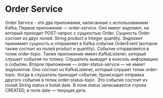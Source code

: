 # Order Service
  Order Service - это два приложения, написанные c использованием Kafka. 
  Первое приложение — order-service. Оно имеет эндпоинт, на который приходит POST-запрос с сущностью Order. Сущность Order состоит из двух полей: String product и Integer quantity. Эндпоинт принимает сущность и отправляет в Kafka событие OrderEvent (которое также состоит из полей product и quantity). Событие отправляется в топик order-topic.
Также приложение имеет KafkaListener, который слушает события по топику. Слушатель выводит в консоль информацию о событии.
  Второе приложение — order-status-service — не имеет эндпоинтов. Оно состоит из KafkaListener, который слушает топик order-topic. Когда в слушатель приходит событие, происходит отправка другого события в топик  order-status-topic. Это событие состоит из полей String status и Instat date. В поле status записывается строка CREATED, в поле date — текущая дата.
